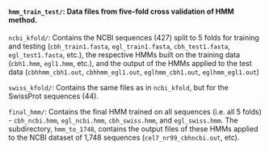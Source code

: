 #### `hmm_train_test/`: Data files from five-fold cross validation of HMM method.

`ncbi_kfold/`: Contains the NCBI sequences (427) split to 5 folds for training and testing (`cbh_train1.fasta`, `egl_train1.fasta`, `cbh_test1.fasta`, `egl_test1.fasta`, etc.), the respective HMMs built on the training data (`cbh1.hmm`, `egl1.hmm`, etc.), and the output of the HMMs applied to the test data (`cbhhmm_cbh1.out`, `cbhhmm_egl1.out`, `eglhmm_cbh1.out`, `eglhmm_egl1.out`)

`swiss_kfold/`: Contains the same files as in `ncbi_kfold`, but for the SwissProt sequences (44).

`final_hmm/`: Contains the final HMM trained on all sequences (i.e. all 5 folds) - `cbh_ncbi.hmm`, `egl_ncbi.hmm`, `cbh_swiss.hmm`, and `egl_swiss.hmm`. The subdirectory, `hmm_to_1748`, contains the output files of these HMMs applied to the NCBI dataset of 1,748 sequences (`cel7_nr99_cbhncbi.out`, etc).


